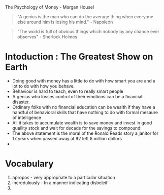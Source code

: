 The Psychology of Money - Morgan Housel

> "A genius is the man who can do the average thing when everyone else around him is losing his mind." - Napoleon

> "The world is full of obvious things which nobody by any chance ever observes" - Sherlock Holmes

# Intoduction : The Greatest Show on Earth

- Doing good with money has a little to do with how smart you are and a lot to do with how you behave.
- Behaviour is hard to teach, even to really smart people
- A genius who losses control of their emotions can be a financial disaster. 
- Ordinary folks with no financial education can be wealth if they have a handful of behavioral skills that have nothing to do with formal mesaure of intelligence
- All it takes to accumulate wealth is to save money and invest in good quaility stock and wait for decads for the savings to compound
- The above statement is the moral of the Ronald Reads story a janitor for 17 years when passed away at 92 left 8 million dollors
- 





# Vocabulary

1. apropos - very appropriate to a particular situation
2. incredulously - In a manner indicating disbeleif
3. 
